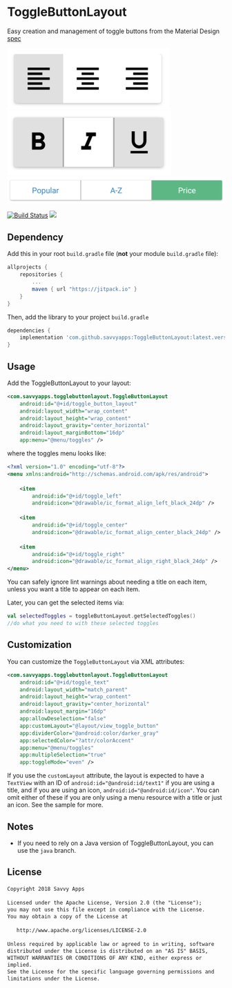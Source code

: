 # ToggleButtonLayout

Easy creation and management of toggle buttons from the Material Design [spec](https://material.io/guidelines/components/buttons.html#buttons-toggle-buttons)

![Single](/art/single.png "Single")
![Multiple](/art/multiple.png "Multiple")
![Segmented](/art/segmented.png "Segmented")

[![Build Status](https://travis-ci.org/savvyapps/ToggleButtonLayout.svg?branch=master)](https://travis-ci.org/savvyapps/ToggleButtonLayout) [![](https://jitpack.io/v/savvyapps/ToggleButtonLayout.svg)](https://jitpack.io/#savvyapps/ToggleButtonLayout)

## Dependency

Add this in your root `build.gradle` file (**not** your module `build.gradle` file):

```gradle
allprojects {
	repositories {
		...
		maven { url "https://jitpack.io" }
	}
}
```

Then, add the library to your project `build.gradle`
```gradle
dependencies {
    implementation 'com.github.savvyapps:ToggleButtonLayout:latest.version.here'
}
```

## Usage
Add the ToggleButtonLayout to your layout:
```xml
<com.savvyapps.togglebuttonlayout.ToggleButtonLayout
    android:id="@+id/toggle_button_layout"
    android:layout_width="wrap_content"
    android:layout_height="wrap_content"
    android:layout_gravity="center_horizontal"
    android:layout_marginBottom="16dp"
    app:menu="@menu/toggles" />
```
where the toggles menu looks like:
```xml
<?xml version="1.0" encoding="utf-8"?>
<menu xmlns:android="http://schemas.android.com/apk/res/android">

    <item
        android:id="@+id/toggle_left"
        android:icon="@drawable/ic_format_align_left_black_24dp" />

    <item
        android:id="@+id/toggle_center"
        android:icon="@drawable/ic_format_align_center_black_24dp" />

    <item
        android:id="@+id/toggle_right"
        android:icon="@drawable/ic_format_align_right_black_24dp" />
</menu>
```
You can safely ignore lint warnings about needing a title on each item, unless you want a title to appear on each item.

Later, you can get the selected items via:
```kotlin
val selectedToggles = toggleButtonLayout.getSelectedToggles()
//do what you need to with these selected toggles
```

## Customization
You can customize the `ToggleButtonLayout` via XML attributes:
```xml
<com.savvyapps.togglebuttonlayout.ToggleButtonLayout
    android:id="@+id/toggle_text"
    android:layout_width="match_parent"
    android:layout_height="wrap_content"
    android:layout_gravity="center_horizontal"
    android:layout_margin="16dp"
    app:allowDeselection="false"
    app:customLayout="@layout/view_toggle_button"
    app:dividerColor="@android:color/darker_gray"
    app:selectedColor="?attr/colorAccent"
    app:menu="@menu/toggles"
    app:multipleSelection="true"
    app:toggleMode="even" />
```

If you use the `customLayout` attribute, the layout is expected to have a `TextView` with an ID of `android:id="@android:id/text1"` if you are using a title, and if you are using an icon, `android:id="@android:id/icon"`. You can omit either of these if you are only using a menu resource with a title or just an icon. See the sample for more.

## Notes
- If you need to rely on a Java version of ToggleButtonLayout, you can use the `java` branch.

License
--------

    Copyright 2018 Savvy Apps

    Licensed under the Apache License, Version 2.0 (the "License");
    you may not use this file except in compliance with the License.
    You may obtain a copy of the License at

       http://www.apache.org/licenses/LICENSE-2.0

    Unless required by applicable law or agreed to in writing, software
    distributed under the License is distributed on an "AS IS" BASIS,
    WITHOUT WARRANTIES OR CONDITIONS OF ANY KIND, either express or implied.
    See the License for the specific language governing permissions and
    limitations under the License.